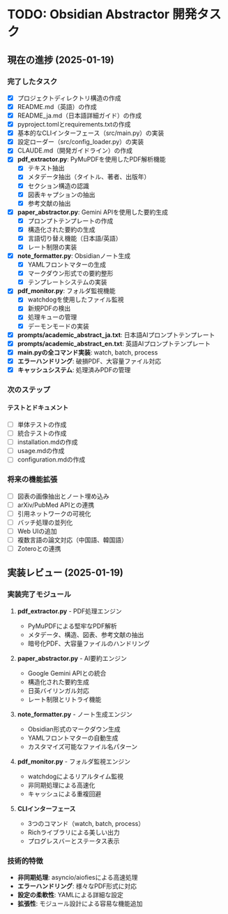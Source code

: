 # TODO: Obsidian Abstractor 開発タスク

## 現在の進捗 (2025-01-19)

### 完了したタスク
- [x] プロジェクトディレクトリ構造の作成
- [x] README.md（英語）の作成
- [x] README_ja.md（日本語詳細ガイド）の作成
- [x] pyproject.tomlとrequirements.txtの作成
- [x] 基本的なCLIインターフェース（src/main.py）の実装
- [x] 設定ローダー（src/config_loader.py）の実装
- [x] CLAUDE.md（開発ガイドライン）の作成
- [x] **pdf_extractor.py**: PyMuPDFを使用したPDF解析機能
  - [x] テキスト抽出
  - [x] メタデータ抽出（タイトル、著者、出版年）
  - [x] セクション構造の認識
  - [x] 図表キャプションの抽出
  - [x] 参考文献の抽出
- [x] **paper_abstractor.py**: Gemini APIを使用した要約生成
  - [x] プロンプトテンプレートの作成
  - [x] 構造化された要約の生成
  - [x] 言語切り替え機能（日本語/英語）
  - [x] レート制限の実装
- [x] **note_formatter.py**: Obsidianノート生成
  - [x] YAMLフロントマターの生成
  - [x] マークダウン形式での要約整形
  - [x] テンプレートシステムの実装
- [x] **pdf_monitor.py**: フォルダ監視機能
  - [x] watchdogを使用したファイル監視
  - [x] 新規PDFの検出
  - [x] 処理キューの管理
  - [x] デーモンモードの実装
- [x] **prompts/academic_abstract_ja.txt**: 日本語AIプロンプトテンプレート
- [x] **prompts/academic_abstract_en.txt**: 英語AIプロンプトテンプレート
- [x] **main.pyの全コマンド実装**: watch, batch, process
- [x] **エラーハンドリング**: 破損PDF、大容量ファイル対応
- [x] **キャッシュシステム**: 処理済みPDFの管理

### 次のステップ

#### テストとドキュメント
- [ ] 単体テストの作成
- [ ] 統合テストの作成
- [ ] installation.mdの作成
- [ ] usage.mdの作成
- [ ] configuration.mdの作成

### 将来の機能拡張
- [ ] 図表の画像抽出とノート埋め込み
- [ ] arXiv/PubMed APIとの連携
- [ ] 引用ネットワークの可視化
- [ ] バッチ処理の並列化
- [ ] Web UIの追加
- [ ] 複数言語の論文対応（中国語、韓国語）
- [ ] Zoteroとの連携

## 実装レビュー (2025-01-19)

### 実装完了モジュール

1. **pdf_extractor.py** - PDF処理エンジン
   - PyMuPDFによる堅牢なPDF解析
   - メタデータ、構造、図表、参考文献の抽出
   - 暗号化PDF、大容量ファイルのハンドリング

2. **paper_abstractor.py** - AI要約エンジン
   - Google Gemini APIとの統合
   - 構造化された要約生成
   - 日英バイリンガル対応
   - レート制限とリトライ機能

3. **note_formatter.py** - ノート生成エンジン
   - Obsidian形式のマークダウン生成
   - YAMLフロントマターの自動生成
   - カスタマイズ可能なファイル名パターン

4. **pdf_monitor.py** - フォルダ監視エンジン
   - watchdogによるリアルタイム監視
   - 非同期処理による高速化
   - キャッシュによる重複回避

5. **CLIインターフェース**
   - 3つのコマンド（watch, batch, process）
   - Richライブラリによる美しい出力
   - プログレスバーとステータス表示

### 技術的特徴

- **非同期処理**: asyncio/aiofiesによる高速処理
- **エラーハンドリング**: 様々なPDF形式に対応
- **設定の柔軟性**: YAMLによる詳細な設定
- **拡張性**: モジュール設計による容易な機能追加